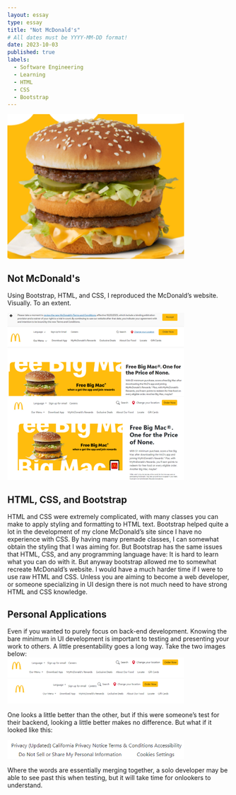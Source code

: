 ```yaml
---
layout: essay
type: essay
title: "Not McDonald's"
# All dates must be YYYY-MM-DD format!
date: 2023-10-03
published: true
labels:
  - Software Engineering
  - Learning
  - HTML
  - CSS
  - Bootstrap
---
```


<img width="400px" class="rounded float-start pe-4" src="../img/not-mcdonalds/TheMac.png">

## Not McDonald's

Using Bootstrap, HTML, and CSS, I reproduced the McDonald’s website. Visually. To an extent.
<div>
<img width="400px" class="rounded float-start pe-4" src="../img/not-mcdonalds/McDonalds.png">
</div>
<div>
<img width="400px" class="rounded float-start pe-4" src="../img/not-mcdonalds/MacDonalds.png">
</div>

## HTML, CSS, and Bootstrap

HTML and CSS were extremely complicated, with many classes you can make to apply styling and formatting to HTML text. Bootstrap helped quite a lot in the development of my clone McDonald’s site since I have no experience with CSS. By having many
premade classes, I can somewhat obtain the styling that I was aiming for. But Bootstrap has the same issues that HTML, CSS, and any programming language have: It is hard to learn what you can do with it. But anyway bootstrap allowed me to somewhat
recreate McDonald’s website. I would have a much harder time if I were to use raw HTML and CSS. Unless you are aiming to become a web developer, or someone specializing in UI design there is not much need to have strong HTML and CSS knowledge.

## Personal Applications

<div>
Even if you wanted to purely focus on back-end development. Knowing the bare minimum in UI development is important to testing and presenting your work to others. A little presentability goes a long way. 
Take the two images below:
<div>
<img width="400px" class="rounded float-start pe-4" src="../img/not-mcdonalds/MacDonalds_Topbar.png">
</div>
<div>
<img width="400px" class="rounded float-start pe-4" src="../img/not-mcdonalds/MacDonaldsExample_Scrunch.png">
</div>

One looks a little better than the other, but if this were someone’s test for their backend, looking a little better makes no difference.
But what if it looked like this:

<div>
<img width="400px" class="rounded float-start pe-4" src="../img/not-mcdonalds/MacDonaldsExample_OneWord.png">
</div>

Where the words are essentially merging together, a solo developer may be able to see past this when testing, but it will take time for onlookers to understand.
</div>